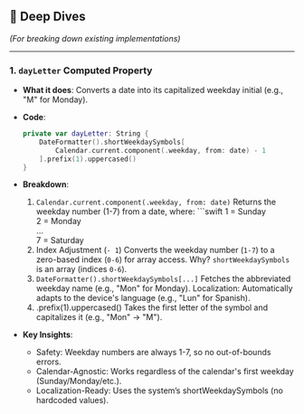 ## 🧠 Deep Dives
*(For breaking down existing implementations)*

---

### 1. `dayLetter` Computed Property
- **What it does**:
	Converts a date into its capitalized weekday initial (e.g., "M" for Monday).

- **Code**:
	```swift
	private var dayLetter: String {
		DateFormatter().shortWeekdaySymbols[
			Calendar.current.component(.weekday, from: date) - 1
		].prefix(1).uppercased()
	}

- **Breakdown**:
	1. `Calendar.current.component(.weekday, from: date)`
		Returns the weekday number (1-7) from a date, where:
			```swift
				1 = Sunday  
				2 = Monday  
				...  
				7 = Saturday
	2. Index Adjustment (`- 1`)
		Converts the weekday number (`1-7`) to a zero-based index (`0-6`) for array access.
		Why? `shortWeekdaySymbols` is an array (indices `0-6`).
	3. `DateFormatter().shortWeekdaySymbols[...]`
		Fetches the abbreviated weekday name (e.g., "Mon" for Monday).
		Localization: Automatically adapts to the device's language (e.g., "Lun" for Spanish).
	4. .prefix(1).uppercased()
		Takes the first letter of the symbol and capitalizes it (e.g., "Mon" → "M").

- **Key Insights**:
	- Safety:
		Weekday numbers are always 1-7, so no out-of-bounds errors.
	- Calendar-Agnostic:
		Works regardless of the calendar's first weekday (Sunday/Monday/etc.).
	- Localization-Ready:
	Uses the system’s shortWeekdaySymbols (no hardcoded values).